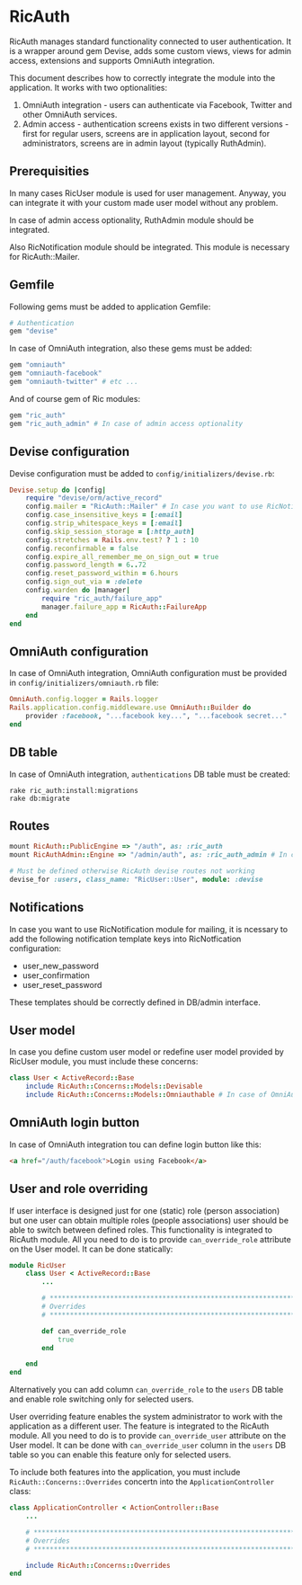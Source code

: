 # RicAuth

RicAuth manages standard functionality connected to user authentication. It is a wrapper around gem Devise, adds some custom views, views for admin access, extensions and supports OmniAuth integration. 

This document describes how to correctly integrate the module into the application. It works with two optionalities:

1. OmniAuth integration - users can authenticate via Facebook, Twitter and other OmniAuth services.
2. Admin access - authentication screens exists in two different versions - first for regular users, screens are in application layout, second for administrators, screens are in admin layout (typically RuthAdmin).

## Prerequisities

In many cases RicUser module is used for user management. Anyway, you can integrate it with your custom made user model without any problem.

In case of admin access optionality, RuthAdmin module should be integrated.

Also RicNotification module should be integrated. This module is necessary for RicAuth::Mailer.

## Gemfile

Following gems must be added to application Gemfile:

```ruby
# Authentication
gem "devise"
```

In case of OmniAuth integration, also these gems must be added:

```ruby
gem "omniauth"
gem "omniauth-facebook"
gem "omniauth-twitter" # etc ...
```

And of course gem of Ric modules:

```ruby
gem "ric_auth"
gem "ric_auth_admin" # In case of admin access optionality
```

## Devise configuration

Devise configuration must be added to `config/initializers/devise.rb`:

```ruby
Devise.setup do |config|
    require "devise/orm/active_record"
    config.mailer = "RicAuth::Mailer" # In case you want to use RicNotification for mailing
    config.case_insensitive_keys = [:email]
    config.strip_whitespace_keys = [:email]
    config.skip_session_storage = [:http_auth]
    config.stretches = Rails.env.test? ? 1 : 10
    config.reconfirmable = false
    config.expire_all_remember_me_on_sign_out = true
    config.password_length = 6..72
    config.reset_password_within = 6.hours
    config.sign_out_via = :delete
    config.warden do |manager|
        require "ric_auth/failure_app"
        manager.failure_app = RicAuth::FailureApp
    end
end
```

## OmniAuth configuration

In case of OmniAuth integration, OmniAuth configuration must be provided in `config/initializers/omniauth.rb` file:

```ruby
OmniAuth.config.logger = Rails.logger
Rails.application.config.middleware.use OmniAuth::Builder do
    provider :facebook, "...facebook key...", "...facebook secret..."
end
```

## DB table

In case of OmniAuth integration, `authentications` DB table must be created:

```
rake ric_auth:install:migrations
rake db:migrate
```

## Routes

```ruby
mount RicAuth::PublicEngine => "/auth", as: :ric_auth
mount RicAuthAdmin::Engine => "/admin/auth", as: :ric_auth_admin # In case of admin access optionality

# Must be defined otherwise RicAuth devise routes not working
devise_for :users, class_name: "RicUser::User", module: :devise
```

## Notifications

In case you want to use RicNotification module for mailing, it is ncessary to add the following notification template keys into RicNotfication configuration:

- user_new_password
- user_confirmation
- user_reset_password

These templates should be correctly defined in DB/admin interface.

## User model

In case you define custom user model or redefine user model provided by RicUser module, you must include these concerns:

```ruby
class User < ActiveRecord::Base
    include RicAuth::Concerns::Models::Devisable
    include RicAuth::Concerns::Models::Omniauthable # In case of OmniAuth integration
```

## OmniAuth login button

In case of OmniAuth integration tou can define login button like this:

```html
<a href="/auth/facebook">Login using Facebook</a>
```

## User and role overriding

If user interface is designed just for one (static) role (person association) but one user can obtain multiple roles (people associations) user should be able to switch between defined roles. This functionality is integrated to RicAuth module. All you need to do is to provide `can_override_role` attribute on the User model. It can be done statically:

```ruby
module RicUser
    class User < ActiveRecord::Base
        ...

        # *********************************************************************
        # Overrides
        # *********************************************************************

        def can_override_role
            true
        end

    end
end
```

Alternatively you can add column `can_override_role` to the `users` DB table and enable role switching only for selected users.

User overriding feature enables the system administrator to work with the application as a different user. The feature is integrated to the RicAuth module. All you need to do is to provide `can_override_user` attribute on the User model. It can be done with `can_override_user` column in the `users` DB table so you can enable this feature only for selected users.

To include both features into the application, you must include `RicAuth::Concerns::Overrides` concertn into the `ApplicationController` class:

```ruby
class ApplicationController < ActionController::Base
    ...

    # *************************************************************************
    # Overrides
    # *************************************************************************

    include RicAuth::Concerns::Overrides
end
```

